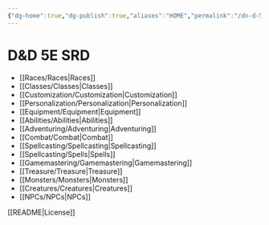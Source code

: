```yaml
---
{"dg-home":true,"dg-publish":true,"aliases":"HOME","permalink":"/dn-d-5-e-srd/","tags":"gardenEntry","dgHomeLink":false,"dgPassFrontmatter":true}
---
```


# D&D 5E SRD
- [[Races/Races|Races]]
- [[Classes/Classes|Classes]]
- [[Customization/Customization|Customization]]
- [[Personalization/Personalization|Personalization]]
- [[Equipment/Equipment|Equipment]]
- [[Abilities/Abilities|Abilities]]
- [[Adventuring/Adventuring|Adventuring]]
- [[Combat/Combat|Combat]]
- [[Spellcasting/Spellcasting|Spellcasting]]
- [[Spellcasting/Spells|Spells]]
- [[Gamemastering/Gamemastering|Gamemastering]]
- [[Treasure/Treasure|Treasure]]
- [[Monsters/Monsters|Monsters]]
- [[Creatures/Creatures|Creatures]]
- [[NPCs/NPCs|NPCs]]


[[README|License]]